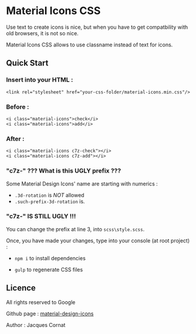 # Material Icons CSS

Use text to create icons is nice, but when you have to get compatbility with old browsers, it is not so nice.

Material Icons CSS allows to use classname instead of text for icons.

## Quick Start

### Insert into your HTML :

    <link rel="stylesheet" href="your-css-folder/material-icons.min.css"/>

### Before :

    <i class="material-icons">check</i>
    <i class="material-icons">add</i>

### After :

    <i class="material-icons c7z-check"></i>
    <i class="material-icons c7z-add"></i>

### "c7z-" ??? What is this UGLY prefix ???

Some Material Design Icons' name are starting with numerics :

 - `.3d-rotation` is *NOT* allowed
 - `.such-prefix-3d-rotation` is.

### "c7z-" IS STILL UGLY !!!

You can change the prefix at line 3, into `scss\style.scss`.

Once, you have made your changes, type into your console (at root project) :

- `npm i` to install dependencies

- `gulp` to regenerate CSS files

## Licence

All rights reserved to Google

Github page : [material-design-icons](https://github.com/google/material-design-icons/)

Author : Jacques Cornat
